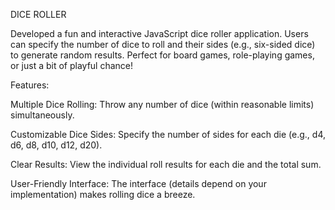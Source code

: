 DICE ROLLER


Developed a fun and interactive JavaScript dice roller application. Users can specify the number of dice to roll and their sides (e.g., six-sided dice) to generate random results. Perfect for board games, role-playing games, or just a bit of playful chance!

Features:

Multiple Dice Rolling: Throw any number of dice (within reasonable limits) simultaneously.

Customizable Dice Sides: Specify the number of sides for each die (e.g., d4, d6, d8, d10, d12, d20).

Clear Results: View the individual roll results for each die and the total sum.

User-Friendly Interface: The interface (details depend on your implementation) makes rolling dice a breeze.
